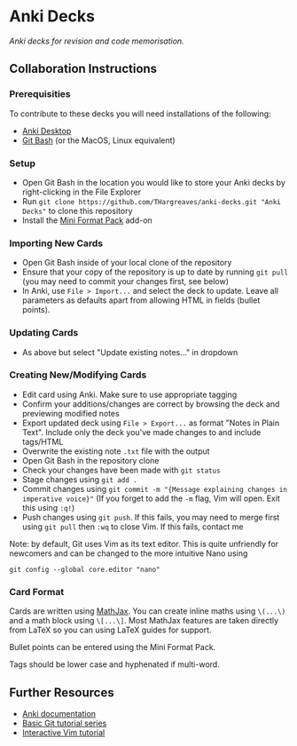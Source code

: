 # Anki Decks

_Anki decks for revision and code memorisation._

## Collaboration Instructions

### Prerequisities

To contribute to these decks you will need installations of the following:

- [Anki Desktop](https://apps.ankiweb.net/)
- [Git Bash](https://gitforwindows.org/) (or the MacOS, Linux equivalent)

### Setup

- Open Git Bash in the location you would like to store your Anki decks by right-clicking in the File Explorer
- Run `git clone https://github.com/THargreaves/anki-decks.git "Anki Decks"` to clone this repository
- Install the [Mini Format Pack](https://ankiweb.net/shared/info/295889520) add-on

### Importing New Cards

- Open Git Bash inside of your local clone of the repository
- Ensure that your copy of the repository is up to date by running `git pull` (you may need to commit your changes first, see below)
- In Anki, use `File > Import...` and select the deck to update. Leave all parameters as defaults apart from allowing HTML in fields (bullet points).

### Updating Cards

- As above but select "Update existing notes..." in dropdown

### Creating New/Modifying Cards

- Edit card using Anki. Make sure to use appropriate tagging
- Confirm your additions/changes are correct by browsing the deck and previewing modified notes
- Export updated deck using `File > Export...` as format "Notes in Plain Text". Include only the deck you've made changes to and include tags/HTML
- Overwrite the existing note `.txt` file with the output
- Open Git Bash in the repository clone
- Check your changes have been made with `git status`
- Stage changes using `git add .`
- Commit changes using `git commit -m "{Message explaining changes in imperative voice}"` (If you forget to add the `-m` flag, Vim will open. Exit this using `:q!`)
- Push changes using `git push`. If this fails, you may need to merge first using `git pull` then `:wq` to close Vim. If this fails, contact me 

Note: by default, Git uses Vim as its text editor. This is quite unfriendly for newcomers and can be changed to the more intuitive Nano using

```
git config --global core.editor "nano"
```

### Card Format

Cards are written using [MathJax](https://www.mathjax.org/). You can create inline maths using `\(...\)` and a math block using `\[...\]`. Most MathJax features are taken directly from LaTeX so you can using LaTeX guides for support.

Bullet points can be entered using the Mini Format Pack.

Tags should be lower case and hyphenated if multi-word.

## Further Resources

- [Anki documentation](https://docs.ankiweb.net/#/)
- [Basic Git tutorial series](https://www.youtube.com/playlist?list=PL-osiE80TeTuRUfjRe54Eea17-YfnOOAx)
- [Interactive Vim tutorial](https://www.openvim.com/)
